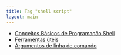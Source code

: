```yaml
---
title: Tag "shell script"
layout: main
---
```


* [Conceitos Básicos de Programação Shell](/./tools/shellscript/code-structures)
* [Ferramentas úteis](/./tools/shellscript/useful-tools)
* [Argumentos de linha de comando](/./tools/shellscript/posix-getopts)
